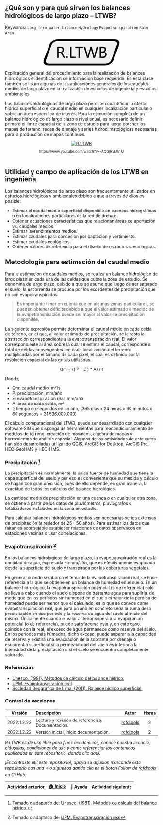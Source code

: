 ## ¿Qué son y para qué sirven los balances hidrológicos de largo plazo – LTWB?
Keywords: `Long-term-water-balance` `Hydrology` `Evapotranspiration` `Rain` `Area`

<div align="center"><img alt="R.LTWB" src="../../.icons/R.LTWB.svg" width="250px"></div>

Explicación general del procedimiento para la realización de balances hidrológicos e identificación de información base requerida. En esta clase también se listan algunas de las aplicaciones generales de los caudales medios de largo plazo en la realización de estudios de ingeniería y estudios ambientales

Los balances hidrológicos de largo plazo permiten cuantificar la oferta hídrica superficial o el caudal medio en cualquier localización particular o sobre un área específica de interés. Para la ejecución completa de un balance hidrológico de largo plazo a nivel anual, es necesario definir primero el límite espacial de la zona de estudio para luego obtener los mapas de terreno, redes de drenaje y series hidroclimatológicas necesarias para la producción de mapas continuos.

<div align="center"><a href="http://www.youtube.com/watch?feature=player_embedded&v=-AQGjRvLW_U" target="_blank"><img src="../.icons/R.LTWB_PlayVideo.svg" alt="R.LTWB" width="240" border="0" /></a><sub><br>https://www.youtube.com/watch?v=-AQGjRvLW_U</sub><br><br></div>

## Utilidad y campo de aplicación de los LTWB en ingeniería

Los balances hidrológicos de largo plazo son frecuentemente utilizados en estudios hidrológicos y ambientales debido a que a través de ellos es posible: 

* Estimar el caudal medio superficial disponible en cuencas hidrográficas o en localizaciones particulares de la red de drenaje.
* Obtener ecuaciones características que relacionan áreas de aportación vs. caudales medios.
* Estimar isorendimientos medios.
* Estimar caudales para concesión por captación y vertimiento.
* Estimar caudales ecológicos.
* Obtener valores de referencia para el diseño de estructuras ecológicas.


## Metodología para estimación del caudal medio

Para la estimación de caudales medios, se realiza un balance hidrológico de largo plazo en cada una de las celdas que cubre la zona de estudio. Se denomina de largo plazo, debido a que se asume que luego de ser saturado el suelo, la escorrentía se produce por los excedentes de precipitación que no son evapotranspirados.

> Es importante tener en cuenta que en algunas zonas particulares, se pueden obtener déficits debido a que el valor estimado o medido de la evapotranspiración puede ser mayor al valor de precipitación disponible.

La siguiente expresión permite determinar el caudal medio en cada celda de terreno, en el que, al valor estimado de precipitación, se le resta la abstracción correspondiente a la evapotranspiración real. El valor correspondiente al área sobre la cual se estima el caudal, corresponde al total de celdas convergentes (en cada localización del terreno) multiplicadas por el tamaño de cada pixel, el cual es definido por la resolución espacial de las grillas utilizadas.

<div align="center">

Qm = (( P – E ) * A) / t

</div>

Donde,

* Qm: caudal medio, m³/s
* P: precipitación, mm/año
* E: evapotranspiración real, mm/año
* A: área de cada celda, m²
* t: tiempo en segundos en un año, (365 dias x 24 horas x 60 minutos x 60 segundos = 31.536.000.000)

El cálculo computacional del LTWB, puede ser desarrollado con cualquier software SIG que disponga de herramientas para reacondicionamiento de modelos de terreno, creación de mosaicos, algebra de mapas y herramientas de análisis espacial. Algunas de las actividades de este curso han sido desarrolladas utilizando QGIS, ArcGIS for Desktop, ArcGIS Pro, HEC-GeoHMS y HEC-HMS.


### Precipitación [^1]

La precipitación es normalmente, la única fuente de humedad que tiene la capa superficial del suelo y por eso es conveniente que su medida y cálculo se hagan con gran precisión, pues de ello depende, en gran manera, la exactitud de todos los cálculos del balance hidrológico.

La cantidad media de precipitación en una cuenca o en cualquier otra zona, se obtiene a partir de los datos de pluviómetros, pluviógrafos o totalizadores instalados en la zona en estudio.

Para calcular balances hidrológicos medios son necesarias series extensas de precipitación (alrededor de 25 - 50 años). Para estimar los datos que faltan es aconsejable establecer relaciones de datos observados en estaciones vecinas o usar correlaciones.


### Evapotranspiración [^2]

En los balances hidrológicos de largo plazo, la evapotranspiración real es la cantidad de agua, expresada en mm/año, que es efectivamente evaporada desde la superficie del suelo y transpirada por las coberturas vegetales. 

En general cuando se aborda el tema de la evapotranspiración real, se hace referencia a la que se obtiene en un balance de humedad en el suelo. En un balance hidrológico, la evapotranspiración potencial (o de referencia) solo se lleva a cabo cuando el suelo dispone de bastante agua para suplirla, de modo que en los períodos sin humedad en el suelo el valor de la pérdida de humedad puede ser menor que el calculado, es lo que se conoce como evapotranspiración real, que para un año en concreto sería la suma de la precipitación en ese periodo y la reserva de agua del suelo al inicio del mismo. Únicamente cuando el valor anterior supera a la evaporación potencial (o de referencia), puede satisfacerse esta y, en este caso, coincide con la real, el exceso de agua permanece como reserva del suelo. En los períodos más húmedos, dicho exceso, puede superar a la capacidad de reserva y existirá una evacuación de la sobrante por drenaje o escorrentía superficial si la permeabilidad del suelo es inferior a la intensidad de la precipitación o si el suelo se encuentra completamente saturado.


### Referencias

* [Unesco. (1981). Métodos de cálculo del balance hídrico.](https://unesdoc.unesco.org/ark:/48223/pf0000137771)
* [UPM. Evapotranspiración real](http://ocw.upm.es/pluginfile.php/675/mod_label/intro/Evapotranspiracion-real.pdf)
* [Sociedad Geográfica de Lima. (2011). Balance hídrico superficial.](https://www.gwp.org/globalassets/global/gwp-sam_files/publicaciones/varios/balance_hidrico.pdf)


### Control de versiones

| Versión    | Descripción                                       | Autor                                      | Horas |
|------------|:--------------------------------------------------|--------------------------------------------|:-----:|
| 2022.12.23 | Lectura y revisión de referencias. Documentación. | [rcfdtools](https://github.com/rcfdtools)  |   2   |
| 2022.12.22 | Versión inicial, inicio documentación.            | [rcfdtools](https://github.com/rcfdtools)  |   2   |


_R.LTWB es de uso libre para fines académicos, conoce nuestra licencia, cláusulas, condiciones de uso y como referenciar los contenidos publicados en este repositorio, dando [clic aquí](https://github.com/rcfdtools/R.LTWB/wiki/License)._

_¡Encontraste útil este repositorio!, apoya su difusión marcando este repositorio con una ⭐ o síguenos dando clic en el botón Follow de [rcfdtools](https://github.com/rcfdtools) en GitHub._

| [Actividad anterior](../../Readme.md) | [:house: Inicio](../../Readme.md) | [:beginner: Ayuda](https://github.com/rcfdtools/R.LTWB/discussions/38) | [Actividad siguiente](../Requirement) |
|---------------------------------------|-----------------------------------|------------------------------------------------------------------------|---------------------------------------|

[^1]: Tomado o adaptado de: [Unesco. (1981). Métodos de cálculo del balance hídrico.](https://unesdoc.unesco.org/ark:/48223/pf0000137771)
[^2]: Tomado o adaptado de: [UPM. Evapotranspiración real](http://ocw.upm.es/pluginfile.php/675/mod_label/intro/Evapotranspiracion-real.pdf)